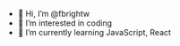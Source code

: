 - 👋 Hi, I’m @fbrightw
- 👀 I’m interested in coding
- 🌱 I’m currently learning JavaScript, React


<!---
fbrightw/fbrightw is a ✨ special ✨ repository because its `README.md` (this file) appears on your GitHub profile.
You can click the Preview link to take a look at your changes.
--->
